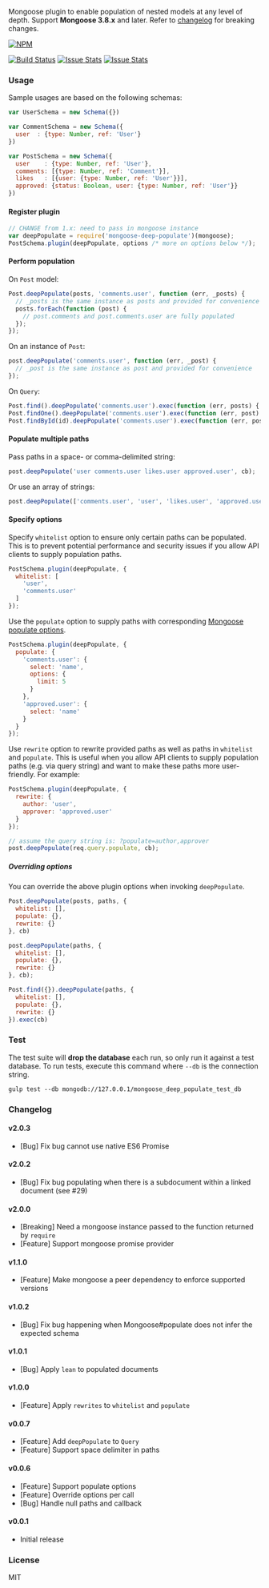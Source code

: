 Mongoose plugin to enable population of nested models at any level of depth. Support **Mongoose 3.8.x** and later. Refer to [changelog](https://github.com/buunguyen/mongoose-deep-populate#changelog) for breaking changes.

[![NPM](https://nodei.co/npm/mongoose-deep-populate.png?downloads=true&downloadRank=true&stars=true)](https://www.npmjs.com/package/mongoose-deep-populate)

[![Build Status](https://travis-ci.org/buunguyen/mongoose-deep-populate.svg?branch=master)](https://travis-ci.org/buunguyen/mongoose-deep-populate) [![Issue Stats](http://issuestats.com/github/buunguyen/mongoose-deep-populate/badge/pr)](http://issuestats.com/github/buunguyen/mongoose-deep-populate) [![Issue Stats](http://issuestats.com/github/buunguyen/mongoose-deep-populate/badge/issue)](http://issuestats.com/github/buunguyen/mongoose-deep-populate)

### Usage

Sample usages are based on the following schemas:

```javascript
var UserSchema = new Schema({})

var CommentSchema = new Schema({
  user  : {type: Number, ref: 'User'}
})

var PostSchema = new Schema({
  user    : {type: Number, ref: 'User'},
  comments: [{type: Number, ref: 'Comment'}],
  likes   : [{user: {type: Number, ref: 'User'}}],
  approved: {status: Boolean, user: {type: Number, ref: 'User'}}
})
```

#### Register plugin

```javascript
// CHANGE from 1.x: need to pass in mongoose instance
var deepPopulate = require('mongoose-deep-populate')(mongoose);
PostSchema.plugin(deepPopulate, options /* more on options below */);
```

#### Perform population

On `Post` model:

```javascript
Post.deepPopulate(posts, 'comments.user', function (err, _posts) {
  // _posts is the same instance as posts and provided for convenience
  posts.forEach(function (post) {
    // post.comments and post.comments.user are fully populated
  });
});
```

On an instance of `Post`:

```javascript
post.deepPopulate('comments.user', function (err, _post) {
  // _post is the same instance as post and provided for convenience
});
```

On `Query`:

```javascript
Post.find().deepPopulate('comments.user').exec(function (err, posts) { ... });
Post.findOne().deepPopulate('comments.user').exec(function (err, post) { ... });
Post.findById(id).deepPopulate('comments.user').exec(function (err, post) { ... });
```


#### Populate multiple paths

Pass paths in a space- or comma-delimited string:

```javascript
post.deepPopulate('user comments.user likes.user approved.user', cb);
```
Or use an array of strings:

```javascript
post.deepPopulate(['comments.user', 'user', 'likes.user', 'approved.user'], cb);
```

#### Specify options

Specify `whitelist` option to ensure only certain paths can be populated. This is to prevent potential performance and security issues if you allow API clients to supply population paths.

```javascript
PostSchema.plugin(deepPopulate, {
  whitelist: [
    'user',
    'comments.user'
  ]
});
```

Use the `populate` option to supply paths with corresponding [Mongoose populate options](http://mongoosejs.com/docs/api.html#model_Model.populate).

```javascript
PostSchema.plugin(deepPopulate, {
  populate: {
    'comments.user': {
      select: 'name',
      options: {
        limit: 5
      }
    },
    'approved.user': {
      select: 'name'
    }
  }
});
```

Use `rewrite` option to rewrite provided paths as well as paths in `whitelist` and `populate`. This is useful when you allow API clients to supply population paths (e.g. via query string) and want to make these paths more user-friendly. For example:

```javascript
PostSchema.plugin(deepPopulate, {
  rewrite: {
    author: 'user',
    approver: 'approved.user'
  }
});

// assume the query string is: ?populate=author,approver
post.deepPopulate(req.query.populate, cb);  
```

##### Overriding options

You can override the above plugin options when invoking `deepPopulate`.

```javascript
Post.deepPopulate(posts, paths, {
  whitelist: [],
  populate: {},
  rewrite: {}
}, cb)

post.deepPopulate(paths, {
  whitelist: [],
  populate: {},
  rewrite: {}
}, cb);

Post.find({}).deepPopulate(paths, {
  whitelist: [],
  populate: {},
  rewrite: {}
}).exec(cb)
```


### Test

The test suite will **drop the database** each run, so only run it against a test database. To run tests, execute this command where `--db` is the connection string.

```
gulp test --db mongodb://127.0.0.1/mongoose_deep_populate_test_db
```

### Changelog

#### v2.0.3

* [Bug] Fix bug cannot use native ES6 Promise

#### v2.0.2

* [Bug] Fix bug populating when there is a subdocument within a linked document (see #29)

#### v2.0.0

* [Breaking] Need a mongoose instance passed to the function returned by `require`
* [Feature] Support mongoose promise provider

#### v1.1.0

* [Feature] Make mongoose a peer dependency to enforce supported versions

#### v1.0.2

* [Bug] Fix bug happening when Mongoose#populate does not infer the expected schema

#### v1.0.1

* [Bug] Apply `lean` to populated documents

#### v1.0.0

* [Feature] Apply `rewrites` to `whitelist` and `populate`

#### v0.0.7

* [Feature] Add `deepPopulate` to `Query`
* [Feature] Support space delimiter in paths

#### v0.0.6

* [Feature] Support populate options
* [Feature] Override options per call
* [Bug] Handle null paths and callback

#### v0.0.1

* Initial release


### License

MIT
